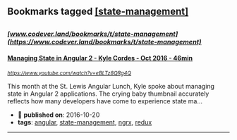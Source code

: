 ## Bookmarks tagged [[state-management]](https://www.codever.land/search?q=[state-management])

_<sup><sup>[www.codever.land/bookmarks/t/state-management](https://www.codever.land/bookmarks/t/state-management)</sup></sup>_
---
#### [Managing State in Angular 2 - Kyle Cordes - Oct 2016 - 46min](https://www.youtube.com/watch?v=eBLTz8QRg4Q)
_<sup>https://www.youtube.com/watch?v=eBLTz8QRg4Q</sup>_

This month at the St. Lewis Angular Lunch, Kyle spoke about managing state in Angular 2 applications. The crying baby thumbnail accurately reflects how many developers have come to experience state ma...
* :calendar: **published on**: 2016-10-20
* **tags**: [angular](../tagged/angular.md), [state-management](../tagged/state-management.md), [ngrx](../tagged/ngrx.md), [redux](../tagged/redux.md)
---

